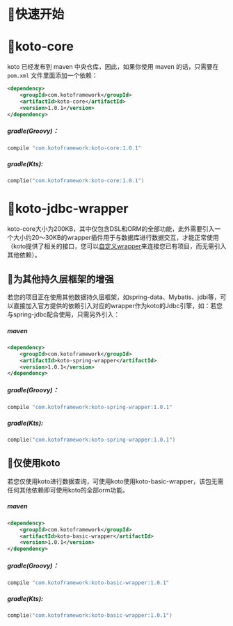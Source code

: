 # 🚀快速开始

# 🌈koto-core

koto 已经发布到 maven 中央仓库，因此，如果你使用 maven 的话，只需要在 `pom.xml` 文件里面添加一个依赖：

```xml
<dependency>
    <groupId>com.kotoframework</groupId>
    <artifactId>koto-core</artifactId>
    <version>1.0.1</version>
</dependency>
```

##### gradle(Groovy)：

```groovy
compile "com.kotoframework:koto-core:1.0.1"
```

##### gradle(Kts):

```kotlin
complie("com.kotoframework:koto-core:1.0.1")
```



# 🧩koto-jdbc-wrapper

koto-core大小为200KB，其中仅包含DSL和ORM的全部功能，此外需要引入一个大小约20～30KB的wrapper插件用于与数据库进行数据交互，才能正常使用（koto提供了相关的接口，您可以[自定义wrapper](zh-cn/user_wrapper.md)来连接您已有项目，而无需引入其他依赖）。

##  📌为其他持久层框架的增强

若您的项目正在使用其他数据持久层框架，如spring-data、Mybatis、jdbi等，可以直接加入官方提供的依赖引入对应的wrapper作为koto的Jdbc引擎，如：若您与spring-jdbc配合使用，只需另外引入：

##### maven

```xml
<dependency>
    <groupId>com.kotoframework</groupId>
    <artifactId>koto-spring-wrapper</artifactId>
    <version>1.0.1</version>
</dependency>
```

##### gradle(Groovy)：

```groovy
compile "com.kotoframework:koto-spring-wrapper:1.0.1"
```

##### gradle(Kts):

```kotlin
complie("com.kotoframework:koto-spring-wrapper:1.0.1")
```



## 📌仅使用koto

若您仅使用koto进行数据查询，可使用koto使用koto-basic-wrapper，该包无需任何其他依赖即可使用koto的全部orm功能。

##### maven

```xml
<dependency>
    <groupId>com.kotoframework</groupId>
    <artifactId>koto-basic-wrapper</artifactId>
    <version>1.0.1</version>
</dependency>
```

##### gradle(Groovy)：

```groovy
compile "com.kotoframework:koto-basic-wrapper:1.0.1"
```

##### gradle(Kts):

```kotlin
complie("com.kotoframework:koto-basic-wrapper:1.0.1")
```

